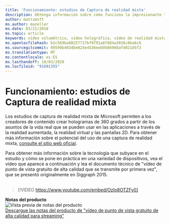 ```yaml
---
title: 'Funcionamiento: estudios de Captura de realidad mixta'
description: Obtenga información sobre cómo funciona la impresionante tecnología que subyace a la captura de vídeo holográfica de 360 grados de Microsoft.
author: mattzmsft
ms.author: mazeller
ms.date: 03/21/2018
ms.topic: article
keywords: vídeo volumétrico, vídeo holográfica, vídeo de realidad mixta, holograma
ms.openlocfilehash: b2c569ba60257717bf9791a878d4a3036c8ba6c6
ms.sourcegitcommit: 09599b4034be825e4536eeb9566968afd021d5f3
ms.translationtype: MT
ms.contentlocale: es-ES
ms.lasthandoff: 10/03/2020
ms.locfileid: "91691355"
---
```

# <a name="how-it-works---mixed-reality-capture-studios"></a>Funcionamiento: estudios de Captura de realidad mixta

Los estudios de captura de realidad mixta de Microsoft permiten a los creadores de contenido crear hologramas de 360 grados a partir de los asuntos de la vida real que se pueden usar en las aplicaciones a través de la realidad aumentada, la realidad virtual y las pantallas 2D. Para obtener más información sobre el potencial del uso de una captura de realidad mixta, [consulte el sitio web oficial](https://www.microsoft.com//mixed-reality/capture-studios).

Para obtener más información sobre la tecnología que subyace en el estudio y cómo se pone en práctica en una variedad de dispositivos, vea el vídeo que aparece a continuación y lea el documento técnico de "vídeo de punto de vista gratuito de alta calidad que se transmite por primera vez", que se presentó originalmente en Siggraph 2015.
<br>
<br>
>[!VIDEO https://www.youtube.com/embed/OzIo8OTZFy0]


**Notas del producto**<br>
![Vista previa de notas del producto](images/siggraph-whitepaper-thumb-200px.png)<br>
[Descargue las notas del producto de "vídeo de punto de vista gratuito de alta calidad para streaming"](images/high-quality-streamable-free-viewpoint-video.pdf)
